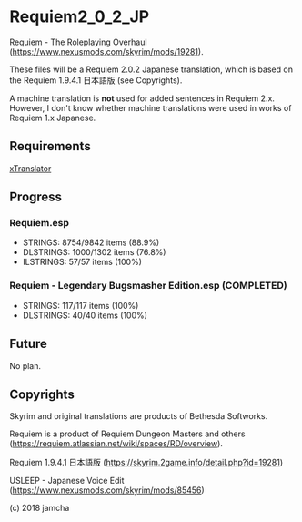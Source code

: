 # Requiem2_0_2_JP

Requiem - The Roleplaying Overhaul (https://www.nexusmods.com/skyrim/mods/19281).

These files will be a Requiem 2.0.2 Japanese translation, which is based on the Requiem 1.9.4.1 日本語版 (see Copyrights). 

A machine translation is **not** used for added sentences in Requiem 2.x. However, I don't know whether machine translations were used in works of Requiem 1.x Japanese.

## Requirements
[xTranslator](https://www.nexusmods.com/skyrimspecialedition/mods/134)

## Progress

### Requiem.esp
- STRINGS: 8754/9842 items (88.9%)
- DLSTRINGS: 1000/1302 items (76.8%)
- ILSTRINGS: 57/57 items (100%)

### Requiem - Legendary Bugsmasher Edition.esp (COMPLETED)
- STRINGS: 117/117 items (100%)
- DLSTRINGS: 40/40 items (100%)

## Future

No plan.

## Copyrights

Skyrim and original translations are products of Bethesda Softworks.

Requiem is a product of Requiem Dungeon Masters and others (https://requiem.atlassian.net/wiki/spaces/RD/overview).

Requiem 1.9.4.1 日本語版 (https://skyrim.2game.info/detail.php?id=19281)

USLEEP - Japanese Voice Edit (https://www.nexusmods.com/skyrim/mods/85456)

(c) 2018 jamcha
